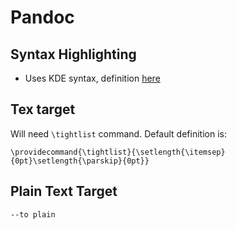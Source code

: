 # Pandoc

## Syntax Highlighting

- Uses KDE syntax, definition [here](https://docs.kde.org/stable5/en/kate/katepart/highlight.html)

## Tex target

Will need `\tightlist` command. Default definition is:

```
\providecommand{\tightlist}{\setlength{\itemsep}{0pt}\setlength{\parskip}{0pt}}
```

## Plain Text Target

`--to plain`
